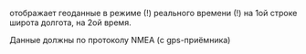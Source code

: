 отображает геоданные в режиме (!) реального времени (!) 
на 1ой строке широта долгота, на 2ой время.

Данные должны по протоколу NMEA
(с gps-приёмника)
